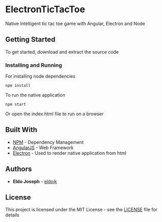 # ElectronTicTacToe
Native Intelligent tic tac toe game with Angular, Electron and Node

## Getting Started
To get started, download and extract the source code

### Installing and Running

For installing node dependencies

```
npm install
```

To run the native application

```
npm start
```

Or open the index.html file to run on a browser

## Built With

* [NPM](https://www.npmjs.com/) - Dependency Management
* [AngularJS](https://angularjs.org/) - Web Framework
* [Electron](https://electron.atom.io/) - Used to render native application from html


## Authors

* **Eldo Joseph** - [eldojk](https://github.com/eldojk)

## License

This project is licensed under the MIT License - see the [LICENSE](LICENSE.md) file for details
